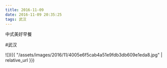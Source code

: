```yaml
---
title: 2016-11-09
date: 2016-11-09 20:35:25
tags: 武汉
---
```


<p>中式美好早餐</p>

#武汉

![]({{ "/assets/images/2016/11/4005e6f5cab4a51e9fdb3db609e1eda8.jpg" | relative_url }})
